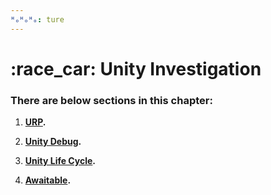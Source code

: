 ```yaml
---
ᴴₒᴴₒᴴₒ: ture
---
```


# **:race_car: Unity Investigation**

### **There are below sections in this chapter:**

1. **[URP](./URP.md).**

2. **[Unity Debug](./Unity_Debug/Unity_debug.md).**

3. **[Unity Life Cycle](./Unity_LifeCycle/Unity_LifeCycle.md).**

4. **[Awaitable](./Awaitable/Awaitable.md).**
